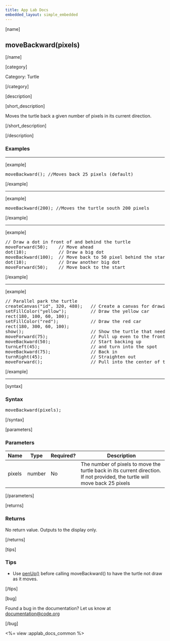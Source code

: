 ```yaml
---
title: App Lab Docs
embedded_layout: simple_embedded
---
```


[name]

## moveBackward(pixels)

[/name]


[category]

Category: Turtle

[/category]

[description]

[short_description]

Moves the turtle back a given number of pixels in its current direction.

[/short_description]

[/description]

### Examples
____________________________________________________

[example]

<pre>
moveBackward(); //Moves back 25 pixels (default)
</pre>

[/example]

____________________________________________________

[example]

<pre>
moveBackward(200); //Moves the turtle south 200 pixels
</pre>

[/example]

____________________________________________________

[example]

<pre>
// Draw a dot in front of and behind the turtle
moveForward(50);	// Move ahead
dot(10);			// Draw a big dot
moveBackward(100);	// Move back to 50 pixel behind the starting point
dot(10);			// Draw another big dot
moveForward(50);	// Move back to the start
</pre>

[/example]

____________________________________________________

[example]

<pre>
// Parallel park the turtle
createCanvas("id", 320, 480);	// Create a canvas for drawing
setFillColor("yellow");			// Draw the yellow car
rect(180, 100, 60, 100);
setFillColor("red");			// Draw the red car
rect(180, 300, 60, 100);
show();							// Show the turtle that needs to park
moveForward(75);				// Pull up even to the front car
moveBackward(50);				// Start backing up
turnLeft(45);					// and turn into the spot
moveBackward(75);				// Back in
turnRight(45);					// Straighten out
moveForward();  				// Pull into the center of the spot
</pre>

[/example]

____________________________________________________

[syntax]

### Syntax
<pre>
moveBackward(pixels);
</pre>

[/syntax]

[parameters]

### Parameters

| Name  | Type | Required? | Description |
|-----------------|------|-----------|-------------|
| pixels | number | No | The number of pixels to move the turtle back in its current direction. If not provided, the turtle will move back 25 pixels  |

[/parameters]

[returns]

### Returns
No return value. Outputs to the display only.

[/returns]

[tips]

### Tips
- Use [penUp()](/applab/docs/penUp) before calling moveBackward() to have the turtle not draw as it moves.

[/tips]

[bug]

Found a bug in the documentation? Let us know at documentation@code.org

[/bug]

<%= view :applab_docs_common %>
